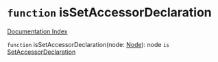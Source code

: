 # `function` isSetAccessorDeclaration

[Documentation Index](../README.md)

`function` isSetAccessorDeclaration(node: [Node](../private.interface.Node/README.md)): node `is` [SetAccessorDeclaration](../private.interface.SetAccessorDeclaration/README.md)